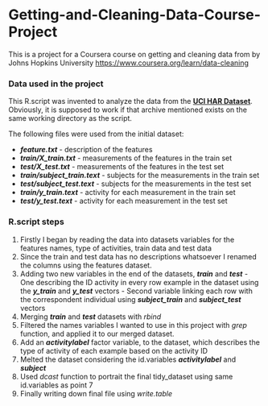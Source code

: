 # Getting-and-Cleaning-Data-Course-Project

This is a project for a Coursera course on getting and cleaning data from by Johns Hopkins University
<https://www.coursera.org/learn/data-cleaning>

### Data used in the project

This R.script was invented to analyze the data from the [**UCI HAR Dataset**](https://d396qusza40orc.cloudfront.net/getdata%2Fprojectfiles%2FUCI%20HAR%20Dataset.zip). Obviously, it is supposed to work if that archive mentioned exists on the same working directory as the script.

The following files were used from the initial dataset:

- ***feature.txt*** - description of the features
- ***train/X_train.txt*** - measurements of the features in the train set
- ***test/X_test.txt*** - measurements of the features in the test set
- ***train/subject_train.text*** - subjects for the measurements in the train set
- ***test/subject_test.text*** - subjects for the measurements in the test set
- ***train/y_train.text*** - activity for each measurement in the train set
- ***test/y_test.text*** - activity for each measurement in the test set

### R.script steps

1. Firstly I began by reading the data into datasets variables for the features names, type of activities, train data and test data
2. Since the train and test data has no descriptions whatsoever I renamed the columns using the features dataset.
3. Adding two new variables in the end of the datasets, ***train*** and ***test***
        - One describing the ID activity in every row example in the dataset using the ***y_train*** and ***y_test*** vectors
        - Second variable linking each row with the correspondent individual using ***subject_train*** and ***subject_test*** vectors
4. Merging ***train*** and ***test*** datasets with *rbind*
5. Filtered the names variables I wanted to use in this project with *grep* function, and applied it to our merged dataset.
6. Add an ***activitylabel*** factor variable, to the dataset, which describes the type of activity of each example based on the activity ID
7. Melted the dataset considering the id.variables ***activitylabel*** and ***subject***
8. Used *dcast* function to portrait the final tidy_dataset using same id.variables as point 7
9. Finally writing down final file using *write.table*
